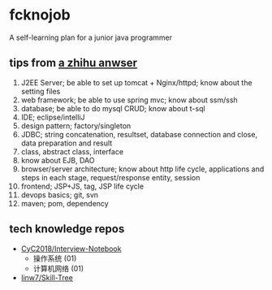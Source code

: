 # fcknojob
A self-learning plan for a junior java programmer

## tips from [a zhihu anwser][1]
1. J2EE Server; be able to set up tomcat + Nginx/httpd; know about the setting files
2. web framework; be able to use spring mvc; know about ssm/ssh
3. database; be able to do mysql CRUD; know about t-sql
4. IDE; eclipse/intelliJ
5. design pattern; factory/singleton
6. JDBC; string concatenation, resultset, database connection and close, data preparation and result
7. class, abstract class, interface
8. know about EJB, DAO
9. browser/server architecture; know about http life cycle, applications and steps in each stage, request/response entity, session
10. frontend; JSP+JS, tag, JSP life cycle
11. devops basics; git, svn
12. maven; pom, dependency

## tech knowledge repos
- [CyC2018/Interview-Notebook][2]
  - 操作系统 (01)
  - 计算机网络 (01)
- [linw7/Skill-Tree][3]

[1]: https://www.zhihu.com/question/38880482/answer/174034793
[2]: https://github.com/CyC2018/Interview-Notebook
[3]: https://github.com/linw7/Skill-Tree
